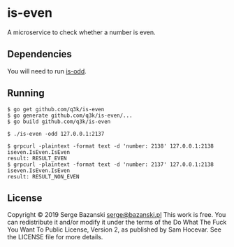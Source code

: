 is-even
=======

A microservice to check whether a number is even.

Dependencies
------------

You will need to run [is-odd](https://github.com/q3k/is-odd).

Running
-------

    $ go get github.com/q3k/is-even
    $ go generate github.com/q3k/is-even/...
    $ go build github.com/q3k/is-even

    $ ./is-even -odd 127.0.0.1:2137

    $ grpcurl -plaintext -format text -d 'number: 2138' 127.0.0.1:2138 iseven.IsEven.IsEven
    result: RESULT_EVEN
    $ grpcurl -plaintext -format text -d 'number: 2137' 127.0.0.1:2138 iseven.IsEven.IsEven
    result: RESULT_NON_EVEN

License
-------

Copyright © 2019 Serge Bazanski <serge@bazanski.pl>
This work is free. You can redistribute it and/or modify it under the
terms of the Do What The Fuck You Want To Public License, Version 2,
as published by Sam Hocevar. See the LICENSE file for more details.
